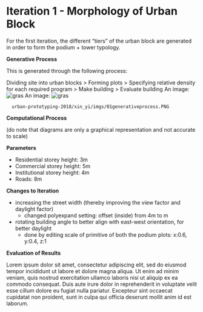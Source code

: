 # Iteration 1 - Morphology of Urban Block

For the first iteration, the different “tiers” of the urban block are generated in order to form the podium + tower typology.


__Generative Process__

This is generated through the following process:

Dividing site into urban blocks > Forming plots > Specifying relative density for each required program > Make building > Evaluate building
An image: ![gras](img/urban-prototyping-2018/xin_yi/imgs/01generativeprocess.PNG)
An image: ![gras](img/urban-prototyping-2018/xin_yi/imgs/01generativeprocess.PNG)

      urban-prototyping-2018/xin_yi/imgs/01generativeprocess.PNG
    

__Computational Process__

(do note that diagrams are only a graphical representation and not accurate to scale)

__Parameters__

* Residential storey height: 3m
* Commercial storey height: 5m
* Institutional storey height: 4m
* Roads: 8m

__Changes to Iteration__ 

* increasing the street width (thereby improving the view factor and daylight factor)
  * changed polyexpand setting: offset (inside) from 4m to m
* rotating building angle to better align with east-west orientation, for better daylight
 	* done by editing scale of primitive of both the podium plots: x:0.6, y:0.4, z:1

__Evaluation of Results__

Lorem ipsum dolor sit amet, consectetur adipiscing elit, sed do eiusmod tempor incididunt ut labore et dolore magna aliqua. Ut enim ad minim veniam, quis nostrud exercitation ullamco laboris nisi ut aliquip ex ea commodo consequat. Duis aute irure dolor in reprehenderit in voluptate velit esse cillum dolore eu fugiat nulla pariatur. Excepteur sint occaecat cupidatat non proident, sunt in culpa qui officia deserunt mollit anim id est laborum.
